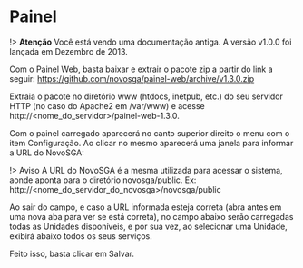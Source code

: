 # Painel

!> **Atenção** Você está vendo uma documentação antiga. A versão v1.0.0 foi lançada em Dezembro de 2013.

Com o Painel Web, basta baixar e extrair o pacote zip a partir do link a seguir: https://github.com/novosga/painel-web/archive/v1.3.0.zip

Extraia o pacote no diretório www (htdocs, inetpub, etc.) do seu servidor HTTP (no caso do Apache2 em /var/www) e acesse http://<nome_do_servidor>/painel-web-1.3.0.

Com o painel carregado aparecerá no canto superior direito o menu com o item Configuração. Ao clicar no mesmo aparecerá uma janela para informar a URL do NovoSGA:

!> Aviso A URL do NovoSGA é a mesma utilizada para acessar o sistema, aonde aponta para o diretório novosga/public. Ex: http://<nome_do_servidor_do_novosga>/novosga/public

Ao sair do campo, e caso a URL informada esteja correta (abra antes em uma nova aba para ver se está correta), no campo abaixo serão carregadas todas as Unidades disponíveis, e por sua vez, ao selecionar uma Unidade, exibirá abaixo todos os seus serviços.

Feito isso, basta clicar em Salvar.

